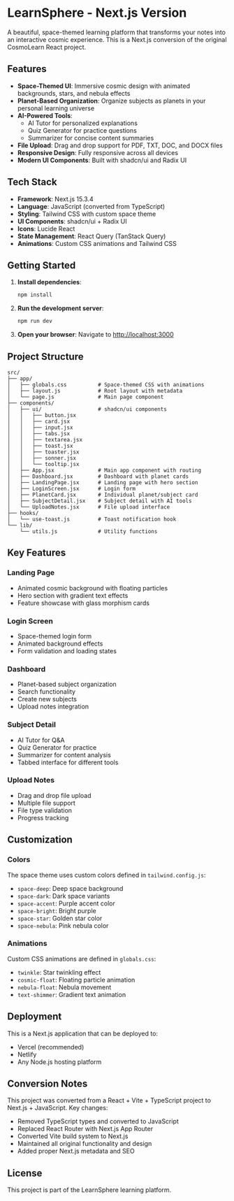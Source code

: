 # LearnSphere - Next.js Version

A beautiful, space-themed learning platform that transforms your notes into an interactive cosmic experience. This is a Next.js conversion of the original CosmoLearn React project.

## Features

- **Space-Themed UI**: Immersive cosmic design with animated backgrounds, stars, and nebula effects
- **Planet-Based Organization**: Organize subjects as planets in your personal learning universe
- **AI-Powered Tools**: 
  - AI Tutor for personalized explanations
  - Quiz Generator for practice questions
  - Summarizer for concise content summaries
- **File Upload**: Drag and drop support for PDF, TXT, DOC, and DOCX files
- **Responsive Design**: Fully responsive across all devices
- **Modern UI Components**: Built with shadcn/ui and Radix UI

## Tech Stack

- **Framework**: Next.js 15.3.4
- **Language**: JavaScript (converted from TypeScript)
- **Styling**: Tailwind CSS with custom space theme
- **UI Components**: shadcn/ui + Radix UI
- **Icons**: Lucide React
- **State Management**: React Query (TanStack Query)
- **Animations**: Custom CSS animations and Tailwind CSS

## Getting Started

1. **Install dependencies**:
   ```bash
   npm install
   ```

2. **Run the development server**:
   ```bash
   npm run dev
   ```

3. **Open your browser**:
   Navigate to [http://localhost:3000](http://localhost:3000)

## Project Structure

```
src/
├── app/
│   ├── globals.css          # Space-themed CSS with animations
│   ├── layout.js            # Root layout with metadata
│   └── page.js              # Main page component
├── components/
│   ├── ui/                  # shadcn/ui components
│   │   ├── button.jsx
│   │   ├── card.jsx
│   │   ├── input.jsx
│   │   ├── tabs.jsx
│   │   ├── textarea.jsx
│   │   ├── toast.jsx
│   │   ├── toaster.jsx
│   │   ├── sonner.jsx
│   │   └── tooltip.jsx
│   ├── App.jsx              # Main app component with routing
│   ├── Dashboard.jsx        # Dashboard with planet cards
│   ├── LandingPage.jsx      # Landing page with hero section
│   ├── LoginScreen.jsx      # Login form
│   ├── PlanetCard.jsx       # Individual planet/subject card
│   ├── SubjectDetail.jsx    # Subject detail with AI tools
│   └── UploadNotes.jsx      # File upload interface
├── hooks/
│   └── use-toast.js         # Toast notification hook
└── lib/
    └── utils.js             # Utility functions
```

## Key Features

### Landing Page
- Animated cosmic background with floating particles
- Hero section with gradient text effects
- Feature showcase with glass morphism cards

### Login Screen
- Space-themed login form
- Animated background effects
- Form validation and loading states

### Dashboard
- Planet-based subject organization
- Search functionality
- Create new subjects
- Upload notes integration

### Subject Detail
- AI Tutor for Q&A
- Quiz Generator for practice
- Summarizer for content analysis
- Tabbed interface for different tools

### Upload Notes
- Drag and drop file upload
- Multiple file support
- File type validation
- Progress tracking

## Customization

### Colors
The space theme uses custom colors defined in `tailwind.config.js`:
- `space-deep`: Deep space background
- `space-dark`: Dark space variants
- `space-accent`: Purple accent color
- `space-bright`: Bright purple
- `space-star`: Golden star color
- `space-nebula`: Pink nebula color

### Animations
Custom CSS animations are defined in `globals.css`:
- `twinkle`: Star twinkling effect
- `cosmic-float`: Floating particle animation
- `nebula-float`: Nebula movement
- `text-shimmer`: Gradient text animation

## Deployment

This is a Next.js application that can be deployed to:
- Vercel (recommended)
- Netlify
- Any Node.js hosting platform

## Conversion Notes

This project was converted from a React + Vite + TypeScript project to Next.js + JavaScript. Key changes:

- Removed TypeScript types and converted to JavaScript
- Replaced React Router with Next.js App Router
- Converted Vite build system to Next.js
- Maintained all original functionality and design
- Added proper Next.js metadata and SEO

## License

This project is part of the LearnSphere learning platform.
